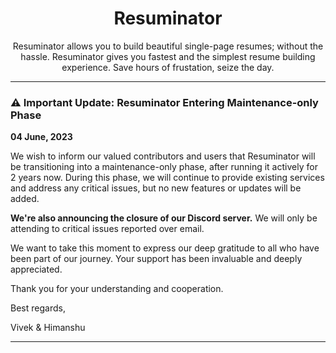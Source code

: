 <h1 align="center"> Resuminator</h1>
<div align="center">
Resuminator allows you to build beautiful single-page resumes; without the hassle. Resuminator gives you fastest and the simplest resume building experience. Save hours of frustation, seize the day.
</div>

---

### ⚠️ Important Update: Resuminator Entering Maintenance-only Phase

**04 June, 2023**

We wish to inform our valued contributors and users that Resuminator will be transitioning into a maintenance-only phase, after running it actively for 2 years now. During this phase, we will continue to provide existing services and address any critical issues, but no new features or updates will be added.

**We're also announcing the closure of our Discord server.** We will only be attending to critical issues reported over email.

We want to take this moment to express our deep gratitude to all who have been part of our journey. Your support has been invaluable and deeply appreciated.

Thank you for your understanding and cooperation.

Best regards,

Vivek & Himanshu

---
